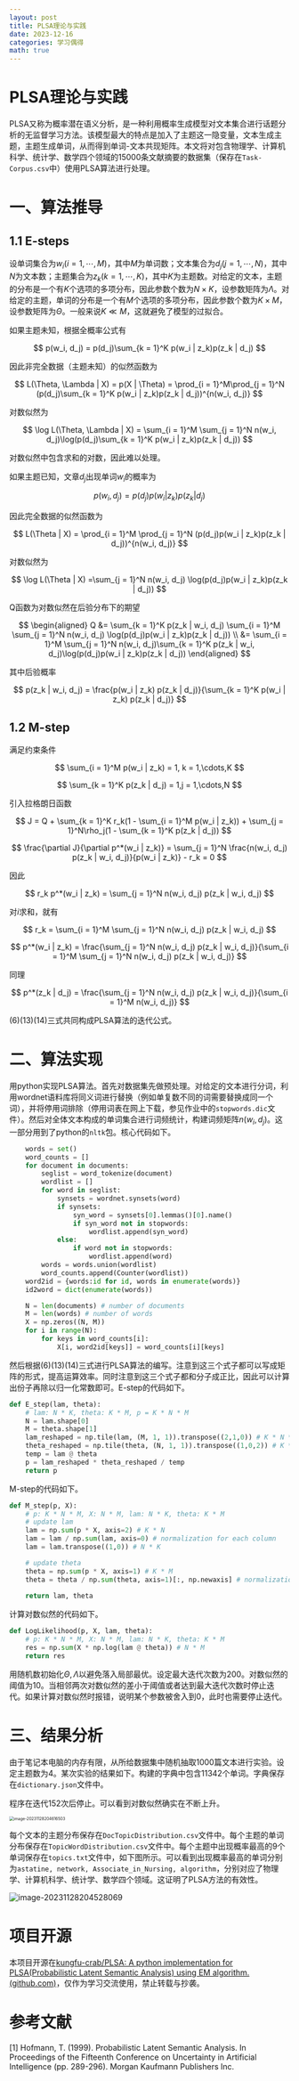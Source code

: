 ```yaml
---
layout: post
title: PLSA理论与实践
date: 2023-12-16
categories: 学习偶得
math: true
---
```


# PLSA理论与实践

PLSA又称为概率潜在语义分析，是一种利用概率生成模型对文本集合进行话题分析的无监督学习方法。该模型最大的特点是加入了主题这一隐变量，文本生成主题，主题生成单词，从而得到单词-文本共现矩阵。本文将对包含物理学、计算机科学、统计学、数学四个领域的15000条文献摘要的数据集（保存在`Task-Corpus.csv`中）使用PLSA算法进行处理。

# 一、算法推导

## 1.1 E-steps

设单词集合为$w_i(i = 1,\cdots,M)$，其中$M$为单词数；文本集合为$d_j(j = 1,\cdots, N)$，其中$N$为文本数；主题集合为$z_k(k = 1,\cdots,K)$，其中$K$为主题数。对给定的文本，主题的分布是一个有$K$个选项的多项分布，因此参数个数为$N\times K$，设参数矩阵为$\Lambda$。对给定的主题，单词的分布是一个有$M$个选项的多项分布，因此参数个数为$K\times M$，设参数矩阵为$\Theta$。一般来说$K \ll M$，这就避免了模型的过拟合。

如果主题未知，根据全概率公式有

$$
p(w_i, d_j) = p(d_j)\sum_{k = 1}^K p(w_i | z_k)p(z_k | d_j)
$$

因此非完全数据（主题未知）的似然函数为

$$
L(\Theta, \Lambda | X) = p(X | \Theta) = \prod_{i = 1}^M\prod_{j = 1}^N (p(d_j)\sum_{k = 1}^K p(w_i | z_k)p(z_k | d_j))^{n(w_i, d_j)}
$$

对数似然为

$$
\log L(\Theta, \Lambda | X) = \sum_{i = 1}^M \sum_{j = 1}^N n(w_i, d_j)\log(p(d_j)\sum_{k = 1}^K p(w_i | z_k)p(z_k | d_j))
$$

对数似然中包含求和的对数，因此难以处理。

如果主题已知，文章$d_j$出现单词$w_i$的概率为

$$
p(w_i, d_j) = p(d_j)p(w_i | z_k)p(z_k | d_j)
$$

因此完全数据的似然函数为

$$
L(\Theta | X) = \prod_{i = 1}^M \prod_{j = 1}^N (p(d_j)p(w_i | z_k)p(z_k | d_j))^{n(w_i, d_j)}
$$

对数似然为

$$
\log L(\Theta | X)  =\sum_{j = 1}^N n(w_i, d_j) \log(p(d_j)p(w_i | z_k)p(z_k | d_j))
$$

Q函数为对数似然在后验分布下的期望

$$
\begin{aligned}
Q &= \sum_{k = 1}^K p(z_k | w_i, d_j) \sum_{i = 1}^M \sum_{j = 1}^N n(w_i, d_j) \log(p(d_j)p(w_i | z_k)p(z_k | d_j)) \\
&= \sum_{i = 1}^M \sum_{j = 1}^N n(w_i, d_j)\sum_{k = 1}^K p(z_k | w_i, d_j)\log(p(d_j)p(w_i | z_k)p(z_k | d_j))
\end{aligned}
$$

其中后验概率

$$
p(z_k | w_i, d_j) = \frac{p(w_i | z_k) p(z_k | d_j)}{\sum_{k = 1}^K p(w_i | z_k) p(z_k | d_j)}
$$

## 1.2 M-step

满足约束条件

$$
\sum_{i = 1}^M p(w_i | z_k) = 1, k = 1,\cdots,K
$$

$$
\sum_{k = 1}^K p(z_k | d_j) = 1,j = 1,\cdots,N
$$

引入拉格朗日函数

$$
J = Q + \sum_{k = 1}^K r_k(1 - \sum_{i = 1}^M p(w_i | z_k)) + \sum_{j = 1}^N\rho_j(1 - \sum_{k = 1}^K p(z_k | d_j))
$$

$$
\frac{\partial J}{\partial p^*(w_i | z_k)} = \sum_{j = 1}^N \frac{n(w_i, d_j) p(z_k | w_i, d_j)}{p(w_i | z_k)} - r_k = 0
$$

因此

$$
r_k p^*(w_i | z_k) = \sum_{j = 1}^N n(w_i, d_j) p(z_k | w_i, d_j)
$$

对$i$求和，就有

$$
r_k = \sum_{i = 1}^M \sum_{j = 1}^N n(w_i, d_j) p(z_k | w_i, d_j)
$$

$$
p^*(w_i | z_k) = \frac{\sum_{j = 1}^N n(w_i, d_j) p(z_k | w_i, d_j)}{\sum_{i = 1}^M \sum_{j = 1}^N n(w_i, d_j) p(z_k | w_i, d_j)}
$$

同理

$$
p^*(z_k | d_j) = \frac{\sum_{j = 1}^N n(w_i, d_j) p(z_k | w_i, d_j)}{\sum_{i = 1}^M n(w_i, d_j)}
$$

$(6)(13)(14)$三式共同构成PLSA算法的迭代公式。



# 二、算法实现

用python实现PLSA算法。首先对数据集先做预处理。对给定的文本进行分词，利用wordnet语料库将同义词进行替换（例如单复数不同的词需要替换成同一个词），并将停用词排除（停用词表在网上下载，参见作业中的`stopwords.dic`文件）。然后对全体文本构成的单词集合进行词频统计，构建词频矩阵$n(w_i, d_j)$。这一部分用到了python的`nltk`包。核心代码如下。

```python
    words = set()
    word_counts = []
    for document in documents:
        seglist = word_tokenize(document)
        wordlist = []
        for word in seglist:
            synsets = wordnet.synsets(word)
            if synsets:
                syn_word = synsets[0].lemmas()[0].name()
                if syn_word not in stopwords:
                    wordlist.append(syn_word)
            else:
                if word not in stopwords:
                    wordlist.append(word)
        words = words.union(wordlist)
        word_counts.append(Counter(wordlist))
    word2id = {words:id for id, words in enumerate(words)}
    id2word = dict(enumerate(words))

    N = len(documents) # number of documents
    M = len(words) # number of words
    X = np.zeros((N, M))
    for i in range(N):
        for keys in word_counts[i]:
            X[i, word2id[keys]] = word_counts[i][keys]
```

然后根据$(6)(13)(14)$三式进行PLSA算法的编写。注意到这三个式子都可以写成矩阵的形式，提高运算效率。同时注意到这三个式子都和分子成正比，因此可以计算出份子再除以归一化常数即可。E-step的代码如下。

```python
def E_step(lam, theta):
    # lam: N * K, theta: K * M, p = K * N * M
    N = lam.shape[0]
    M = theta.shape[1]
    lam_reshaped = np.tile(lam, (M, 1, 1)).transpose((2,1,0)) # K * N * M
    theta_reshaped = np.tile(theta, (N, 1, 1)).transpose((1,0,2)) # K * N * M
    temp = lam @ theta
    p = lam_reshaped * theta_reshaped / temp
    return p
```

M-step的代码如下。

```python
def M_step(p, X):
    # p: K * N * M, X: N * M, lam: N * K, theta: K * M
    # update lam
    lam = np.sum(p * X, axis=2) # K * N
    lam = lam / np.sum(lam, axis=0) # normalization for each column
    lam = lam.transpose((1,0)) # N * K

    # update theta
    theta = np.sum(p * X, axis=1) # K * M
    theta = theta / np.sum(theta, axis=1)[:, np.newaxis] # normalization for each row
    
    return lam, theta
```

计算对数似然的代码如下。

```python
def LogLikelihood(p, X, lam, theta):
    # p: K * N * M, X: N * M, lam: N * K, theta: K * M
    res = np.sum(X * np.log(lam @ theta)) # N * M
    return res
```

用随机数初始化$\Theta,\Lambda$以避免落入局部最优。设定最大迭代次数为200。对数似然的阈值为10。当相邻两次对数似然的差小于阈值或者达到最大迭代次数时停止迭代。如果计算对数似然时报错，说明某个参数被舍入到0，此时也需要停止迭代。



# 三、结果分析

由于笔记本电脑的内存有限，从所给数据集中随机抽取1000篇文本进行实验。设定主题数为4。某次实验的结果如下。构建的字典中包含11342个单词。字典保存在`dictionary.json`文件中。

程序在迭代152次后停止。可以看到对数似然确实在不断上升。

<img src="https://s2.loli.net/2023/11/28/vAoEnZw3NHb7VPu.png" alt="image-20231128204616503" style="zoom:50%;" />

每个文本的主题分布保存在`DocTopicDistribution.csv`文件中。每个主题的单词分布保存在`TopicWordDistribution.csv`文件中。每个主题中出现概率最高的9个单词保存在`topics.txt`文件中，如下图所示。可以看到出现概率最高的单词分别为`astatine, network, Associate_in_Nursing, algorithm`，分别对应了物理学、计算机科学、统计学、数学四个领域。这证明了PLSA方法的有效性。

![image-20231128204528069](https://s2.loli.net/2023/11/28/LRSIA2jzPC96hQB.png)



# 项目开源

本项目开源在[kungfu-crab/PLSA: A python implementation for PLSA(Probabilistic Latent Semantic Analysis) using EM algorithm. (github.com)](https://github.com/kungfu-crab/PLSA)，仅作为学习交流使用，禁止转载与抄袭。



# 参考文献

[1] Hofmann, T. (1999). Probabilistic Latent Semantic Analysis. In Proceedings of the Fifteenth Conference on Uncertainty in Artificial Intelligence (pp. 289-296). Morgan Kaufmann Publishers Inc. 